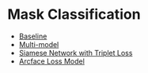 # Mask Classification
- [Baseline](./baseline)
- [Multi-model](./multi-model)
- [Siamese Network with Triplet Loss](./)
- [Arcface Loss Model](./)
